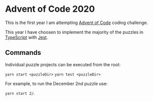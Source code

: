 # Advent of Code 2020

This is the first year I am attempting [Advent of Code](https://adventofcode.com/) coding challenge.

This year I have choosen to implement the majority of the puzzles in [TypeScript](https://www.typescriptlang.org/) with [Jest](https://jestjs.io/).

## Commands

Individual puzzle projects can be executed from the root:

`yarn start <puzzleDir>`
`yarn test <puzzleDir>`

For example, to run the December 2nd puzzle use:

`yarn start 2/`.
